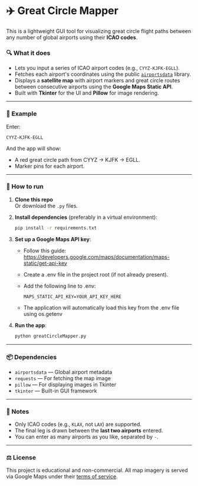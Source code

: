 # ✈️ Great Circle Mapper

This is a lightweight GUI tool for visualizing great circle flight paths between any number of global airports using their **ICAO codes**.

### 🔍 What it does
- Lets you input a series of ICAO airport codes (e.g., `CYYZ-KJFK-EGLL`).
- Fetches each airport's coordinates using the public [`airportsdata`](https://pypi.org/project/airportsdata/) library.
- Displays a **satellite map** with airport markers and great circle routes between consecutive airports using the **Google Maps Static API**.
- Built with **Tkinter** for the UI and **Pillow** for image rendering.

---

### 🧪 Example
Enter:
```
CYYZ-KJFK-EGLL
```
And the app will show:
- A red great circle path from CYYZ → KJFK → EGLL.
- Marker pins for each airport.

---

### 🚀 How to run

1. **Clone this repo**  
   Or download the `.py` files.

2. **Install dependencies** (preferably in a virtual environment):

   ```bash
   pip install -r requirements.txt
   ```

3. **Set up a Google Maps API key**:
   - Follow this guide: https://developers.google.com/maps/documentation/maps-static/get-api-key
   - Create a .env file in the project root (if not already present).
   - Add the following line to .env:

      ```env
      MAPS_STATIC_API_KEY=YOUR_API_KEY_HERE
      ```
   - The application will automatically load this key from the .env file using os.getenv

4. **Run the app**:
   ```bash
   python greatCircleMapper.py
   ```

---

### 📦 Dependencies
- `airportsdata` — Global airport metadata
- `requests` — For fetching the map image
- `pillow` — For displaying images in Tkinter
- `tkinter` — Built-in GUI framework

---

### 🧠 Notes
- Only ICAO codes (e.g., `KLAX`, not `LAX`) are supported.
- The final leg is drawn between the **last two airports** entered.
- You can enter as many airports as you like, separated by `-`.

---

### ⚖️ License
This project is educational and non-commercial. All map imagery is served via Google Maps under their [terms of service](https://mapsplatform.google.com/terms/).
